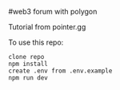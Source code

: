 #web3 forum with polygon 

Tutorial from pointer.gg

To use this repo:

```
clone repo
npm install
create .env from .env.example
npm run dev
```

